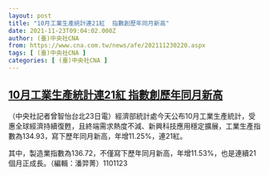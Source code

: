 ```yaml
---
layout: post
title: "10月工業生產統計連21紅  指數創歷年同月新高"
date: 2021-11-23T09:04:02.000Z
author: (臺)中央社CNA
from: https://www.cna.com.tw/news/afe/202111230220.aspx
tags: [ (臺)中央社CNA ]
categories: [ (臺)中央社CNA ]
---
```

<!--1637658242000-->
[10月工業生產統計連21紅  指數創歷年同月新高](https://www.cna.com.tw/news/afe/202111230220.aspx)
------

<div>
<div></div><div><p>（中央社記者曾智怡台北23日電）經濟部統計處今天公布10月工業生產統計，受惠全球經濟持續復甦，且終端需求熱度不減、新興科技應用穩定擴展，工業生產指數為134.93，寫下歷年同月新高，年增11.25%，連21紅。</p><p>其中，製造業指數為136.72，不僅寫下歷年同月新高，年增11.53%，也是連續21個月正成長。（編輯：潘羿菁）1101123</p></div>
</div>
